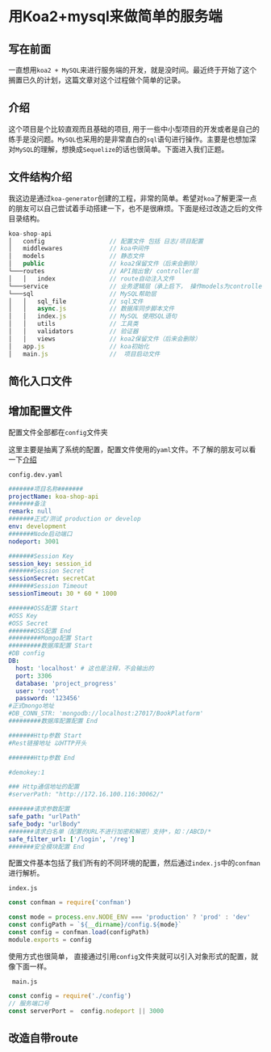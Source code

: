# 用Koa2+mysql来做简单的服务端

## 写在前面
一直想用`koa2 + MySQL`来进行服务端的开发，就是没时间。最近终于开始了这个搁置已久的计划，这篇文章对这个过程做个简单的记录。

## 介绍
这个项目是个比较直观而且基础的项目, 用于一些中小型项目的开发或者是自己的练手是没问题。`MySQL`也采用的是非常直白的`sql`语句进行操作。主要是也想加深对`MySQL`的理解，想换成`Sequelize`的话也很简单。下面进入我们正题。

## 文件结构介绍

我这边是通过`koa-generator`创建的工程，非常的简单。希望对`koa`了解更深一点的朋友可以自己尝试着手动搭建一下，也不是很麻烦。下面是经过改造之后的文件目录结构。

```js
koa-shop-api
│   config                  // 配置文件 包括 日志/项目配置
│   middlewares             // koa中间件
│   models                  // 静态文件
│   public                  // koa2保留文件（后来会删除）
└───routes                  // API抛出曾/ controller层
│   │   index               // route自动注入文件
└───service                 // 业务逻辑层（承上启下， 操作models为controller层服务）
└───sql                     // MySQL帮助层
│   │   sql_file            // sql文件
│   │   async.js            // 数据库同步脚本文件
│   │   index.js            // MySQL 使用SQL语句
│   │   utils               // 工具类
│   │   validators          // 验证器
│   │   views               // koa2保留文件（后来会删除）
│   app.js                  // koa初始化
│   main.js                 //  项目启动文件

```

## 简化入口文件

## 增加配置文件

配置文件全部都在`config`文件夹 

这里主要是抽离了系统的配置，配置文件使用的`yaml`文件。不了解的朋友可以看一下[介绍]()

`config.dev.yaml`
```yaml
#######项目名称#######
projectName: koa-shop-api
#######备注
remark: null
#######正式/测试 production or develop
env: development
#######Node启动端口
nodeport: 3001

#######Session Key
session_key: session_id
#######Session Secret
sessionSecret: secretCat
#######Session Timeout
sessionTimeout: 30 * 60 * 1000

#######OSS配置 Start
#OSS Key
#OSS Secret
#######OSS配置 End
#########Momgo配置 Start
#########数据库配置 Start
#DB config
DB:
  host: 'localhost' # 这也是注释，不会输出的
  port: 3306
  database: 'project_progress'
  user: 'root'
  password: '123456'
#正式mongo地址
#DB_CONN_STR: 'mongodb://localhost:27017/BookPlatform'
#########数据库配置配置 End

#######Http参数 Start
#Rest链接地址 以HTTP开头

#######Http参数 End

#demokey:1

### Http通信地址的配置
#serverPath: "http://172.16.100.116:30062/"

#######请求参数配置
safe_path: "urlPath"
safe_body: "urlBody"
#######请求白名单（配置的URL不进行加密和解密）支持*，如：/ABCD/*
safe_filter_url: ['/login', '/reg']
#######安全模块配置 End
```

配置文件基本包括了我们所有的不同环境的配置，然后通过`index.js`中的`confman`进行解析。

`index.js`
```js
const confman = require('confman')

const mode = process.env.NODE_ENV === 'production' ? 'prod' : 'dev'
const configPath = `${__dirname}/config.${mode}`
const config = confman.load(configPath)
module.exports = config
```

使用方式也很简单， 直接通过引用`config`文件夹就可以引入对象形式的配置，就像下面一样。

` main.js`
```js
const config = require('./config')
// 服务端口号
const serverPort =  config.nodeport || 3000
```

## 改造自带route



